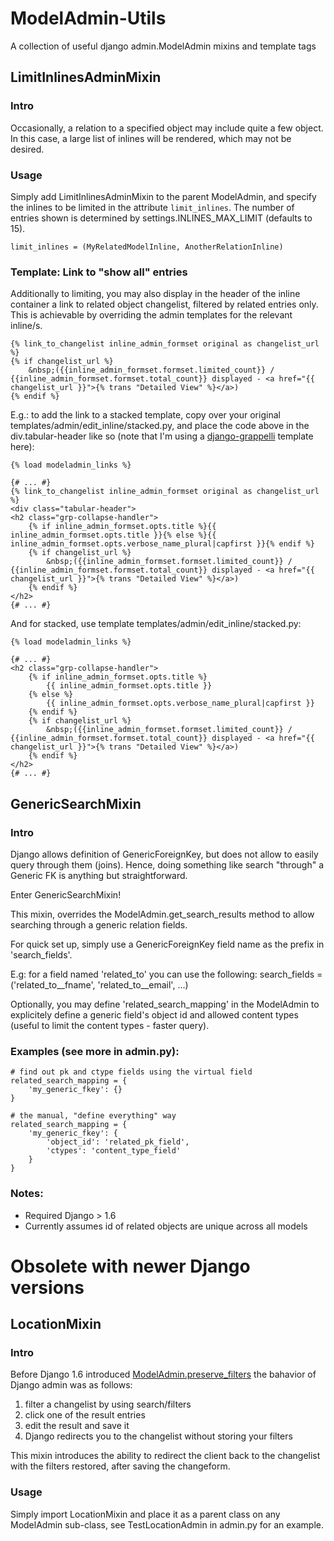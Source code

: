 ModelAdmin-Utils
=================

A collection of useful django admin.ModelAdmin mixins and template tags

## LimitInlinesAdminMixin

### Intro
Occasionally, a relation to a specified object may include quite a few object. In this case, a large list of inlines will be rendered, which may not be desired.

### Usage
Simply add LimitInlinesAdminMixin to the parent ModelAdmin, and specify the inlines to be limited in the attribute `limit_inlines`. The number of entries shown is determined by settings.INLINES_MAX_LIMIT (defaults to 15).

    limit_inlines = (MyRelatedModelInline, AnotherRelationInline)

### Template: Link to "show all" entries

Additionally to limiting, you may also display in the header of the inline container a link to related object changelist, filtered by related entries only. This is achievable by overriding the admin templates for the relevant inline/s.

    {% link_to_changelist inline_admin_formset original as changelist_url %}
    {% if changelist_url %}
        &nbsp;({{inline_admin_formset.formset.limited_count}} / {{inline_admin_formset.formset.total_count}} displayed - <a href="{{ changelist_url }}">{% trans "Detailed View" %}</a>)
    {% endif %}
        
E.g.: to add the link to a stacked template, copy over your original templates/admin/edit_inline/stacked.py, and place the code above in the div.tabular-header like so (note that I'm using a [django-grappelli](sehmaschine/django-grappelli) template here):

    {% load modeladmin_links %}

    {# ... #}
    {% link_to_changelist inline_admin_formset original as changelist_url %}
    <div class="tabular-header">
    <h2 class="grp-collapse-handler">
        {% if inline_admin_formset.opts.title %}{{ inline_admin_formset.opts.title }}{% else %}{{ inline_admin_formset.opts.verbose_name_plural|capfirst }}{% endif %}
        {% if changelist_url %}
            &nbsp;({{inline_admin_formset.formset.limited_count}} / {{inline_admin_formset.formset.total_count}} displayed - <a href="{{ changelist_url }}">{% trans "Detailed View" %}</a>)
        {% endif %}
    </h2>
    {# ... #}

And for stacked, use template templates/admin/edit_inline/stacked.py:

    {% load modeladmin_links %}

    {# ... #}
    <h2 class="grp-collapse-handler">
        {% if inline_admin_formset.opts.title %}
            {{ inline_admin_formset.opts.title }}
        {% else %}
            {{ inline_admin_formset.opts.verbose_name_plural|capfirst }}
        {% endif %}
        {% if changelist_url %}
            &nbsp;({{inline_admin_formset.formset.limited_count}} / {{inline_admin_formset.formset.total_count}} displayed - <a href="{{ changelist_url }}">{% trans "Detailed View" %}</a>)
        {% endif %}
    </h2>
    {# ... #}

## GenericSearchMixin

### Intro
Django allows definition of GenericForeignKey, but does not allow to easily query through them (joins). Hence, doing something like search "through" a Generic FK is anything but straightforward.

Enter GenericSearchMixin!

This mixin, overrides the ModelAdmin.get_search_results method to allow searching through a generic relation fields.

For quick set up, simply use a GenericForeignKey field name as the prefix
in 'search_fields'.

E.g: for a field named 'related_to' you can use the following:
search_fields = ('related_to__fname', 'related_to__email', ...)

Optionally, you may define 'related_search_mapping' in the ModelAdmin
to explicitely define a generic field's object id and allowed content types
(useful to limit the content types - faster query).

### Examples (see more in admin.py):

    # find out pk and ctype fields using the virtual field
    related_search_mapping = {
        'my_generic_fkey': {} 
    }

    # the manual, "define everything" way
    related_search_mapping = {
        'my_generic_fkey': {
            'object_id': 'related_pk_field',
            'ctypes': 'content_type_field'
        } 
    }

### Notes:
* Required Django > 1.6
* Currently assumes id of related objects are unique across all models

[1]: https://docs.djangoproject.com/en/1.6/ref/contrib/admin/#django.contrib.admin.ModelAdmin.preserve_filters

# Obsolete with newer Django versions

## LocationMixin

### Intro
Before Django 1.6 introduced [ModelAdmin.preserve_filters][1] the bahavior
of Django admin was as follows:

1. filter a changelist by using search/filters
2. click one of the result entries
3. edit the result and save it
4. Django redirects you to the changelist without storing your filters

This mixin introduces the ability to redirect the client back to the changelist
with the filters restored, after saving the changeform.

### Usage
Simply import LocationMixin and place it as a parent class on any ModelAdmin sub-class, see TestLocationAdmin in admin.py for an example.
